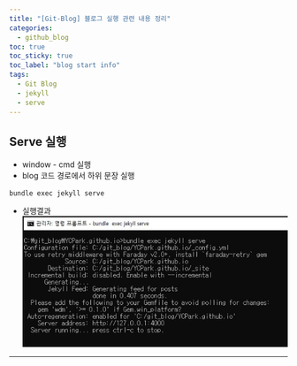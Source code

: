 ```yaml
---
title: "[Git-Blog] 블로그 실행 관련 내용 정리"
categories: 
  - github_blog
toc: true
toc_sticky: true
toc_label: "blog start info"
tags:
  - Git Blog
  - jekyll
  - serve
---
```

## Serve 실행
- window - cmd 실행
- blog 코드 경로에서 하위 문장 실행
```
bundle exec jekyll serve
```

- 실행결과
![bundle exec jekyll serve](/assets/images/posts/bundle_exec_jekyll_serve.JPG)

---
